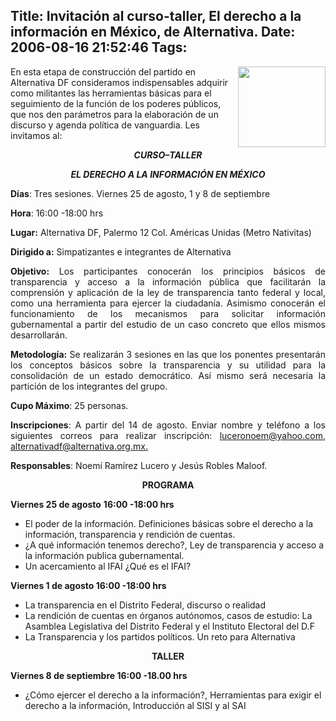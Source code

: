 Title: Invitación al curso-taller, El derecho a la información en México, de Alternativa.
Date: 2006-08-16 21:52:46
Tags: 
---
<a target="_blank" href="http://www.alternativa.org.mx"><img width="140" height="129" align="right" src="http://www.damog.net/files/misc/logo-alternativa.png"/></a>En esta etapa de construcción del partido en Alternativa DF consideramos indispensables adquirir como militantes las herramientas básicas para el seguimiento de la función de los poderes públicos, que nos den parámetros para la elaboración de un discurso y agenda política de vanguardia. Les invitamos al:<p align="center"><em><strong>CURSO–TALLER</strong></em></p>
<p align="center"><em><strong>EL DERECHO A LA INFORMACIÓN EN MÉXICO</strong></em></p>
<p><strong>Días</strong>: Tres sesiones. Viernes 25 de agosto, 1 y 8 de septiembre</p>
<p><strong>Hora</strong>: 16:00 -18:00 hrs</p>
<p><strong>Lugar:</strong> Alternativa DF, Palermo 12 Col. Américas Unidas (Metro Nativitas)</p>
<p><strong>Dirigido a:</strong> Simpatizantes e integrantes de Alternativa</p>
<p align="justify"><strong>Objetivo:</strong> Los participantes conocerán los principios básicos de transparencia y acceso a la información pública que facilitarán la comprensión y aplicación de la ley de transparencia tanto federal y local, como una herramienta para ejercer la ciudadanía. Asimismo conocerán el funcionamiento de los mecanismos para solicitar información gubernamental a partir del estudio de un caso concreto que ellos mismos desarrollarán.</p>
<p align="justify"><strong>Metodología:</strong> Se realizarán 3 sesiones en las que los ponentes presentarán los conceptos básicos sobre la transparencia y su utilidad para la consolidación de un estado democrático. Así mismo será necesaria la partición de los integrantes del grupo.</p>
<p align="justify"><strong>Cupo Máximo</strong>: 25 personas.</p>
<p align="justify"><strong>Inscripciones</strong>: A partir del 14 de agosto. Enviar nombre y teléfono a los siguientes correos para realizar inscripción: <a target="_blank" href="mailto:luceronoem@yahoo.com">luceronoem@yahoo.com</a>, <a target="_blank" href="mailto:alternativadf@alternativa.org.mx">alternativadf@alternativa.org.mx.</a></p>
<p align="justify"><strong>Responsables</strong>: Noemí Ramírez Lucero y Jesús Robles Maloof.</p>
<p align="center"><strong>PROGRAMA</strong></p>
<p><strong>Viernes 25 de agosto</strong>
<strong>16:00 -18:00 hrs</strong>
</p>
<ul>
<li>El 	poder de la información. Definiciones básicas sobre el 	derecho a la información, transparencia y rendición de 	cuentas.</li>
<li>¿A 	qué información tenemos derecho?, Ley de transparencia 	y acceso a la información publica gubernamental. </li>
<li>Un 	acercamiento al IFAI ¿Qué es el IFAI?</li>
</ul>
<strong>Viernes 1 de agosto
16:00 -18:00 hrs</strong><ul>
<li>La 	transparencia en el Distrito Federal, discurso o realidad</li>
<li>La 	rendición de cuentas en órganos autónomos, 	casos de estudio: La Asamblea Legislativa del Distrito Federal y el 	Instituto Electoral del D.F</li>
<li>La 	Transparencia y los partidos políticos. Un reto para 	Alternativa</li>
</ul>
<p align="center"><strong>TALLER</strong></p>
<p><strong>Viernes 8 de septiembre
16:00 -18.00 hrs</strong>
</p>
<ul>
<li>¿Cómo 	ejercer el derecho a la información?, Herramientas para 	exigir el derecho a la información, Introducción al 	SISI y al SAI</li>
</ul>
